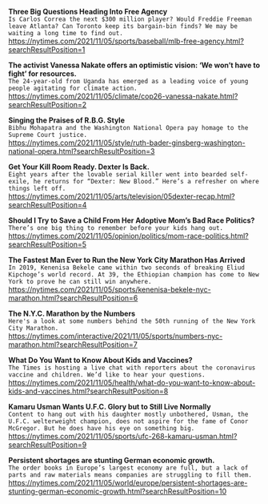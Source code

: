 **Three Big Questions Heading Into Free Agency**\
`Is Carlos Correa the next $300 million player? Would Freddie Freeman leave Atlanta? Can Toronto keep its bargain-bin finds? We may be waiting a long time to find out.`\
https://nytimes.com/2021/11/05/sports/baseball/mlb-free-agency.html?searchResultPosition=1

**The activist Vanessa Nakate offers an optimistic vision: ‘We won’t have to fight’ for resources.**\
`The 24-year-old from Uganda has emerged as a leading voice of young people agitating for climate action.`\
https://nytimes.com/2021/11/05/climate/cop26-vanessa-nakate.html?searchResultPosition=2

**Singing the Praises of R.B.G. Style**\
`Bibhu Mohapatra and the Washington National Opera pay homage to the Supreme Court justice.`\
https://nytimes.com/2021/11/05/style/ruth-bader-ginsberg-washington-national-opera.html?searchResultPosition=3

**Get Your Kill Room Ready. Dexter Is Back.**\
`Eight years after the lovable serial killer went into bearded self-exile, he returns for “Dexter: New Blood.” Here’s a refresher on where things left off.`\
https://nytimes.com/2021/11/05/arts/television/05dexter-recap.html?searchResultPosition=4

**Should I Try to Save a Child From Her Adoptive Mom’s Bad Race Politics?**\
`There’s one big thing to remember before your kids hang out.`\
https://nytimes.com/2021/11/05/opinion/politics/mom-race-politics.html?searchResultPosition=5

**The Fastest Man Ever to Run the New York City Marathon Has Arrived**\
`In 2019, Kenenisa Bekele came within two seconds of breaking Eliud Kipchoge’s world record. At 39, the Ethiopian champion has come to New York to prove he can still win anywhere.`\
https://nytimes.com/2021/11/05/sports/kenenisa-bekele-nyc-marathon.html?searchResultPosition=6

**The N.Y.C. Marathon by the Numbers**\
`Here's a look at some numbers behind the 50th running of the New York City Marathon.`\
https://nytimes.com/interactive/2021/11/05/sports/numbers-nyc-marathon.html?searchResultPosition=7

**What Do You Want to Know About Kids and Vaccines?**\
`The Times is hosting a live chat with reporters about the coronavirus vaccine and children. We’d like to hear your questions.`\
https://nytimes.com/2021/11/05/health/what-do-you-want-to-know-about-kids-and-vaccines.html?searchResultPosition=8

**Kamaru Usman Wants U.F.C. Glory but to Still Live Normally**\
`Content to hang out with his daughter mostly unbothered, Usman, the U.F.C. welterweight champion, does not aspire for the fame of Conor McGregor. But he does have his eye on something big.`\
https://nytimes.com/2021/11/05/sports/ufc-268-kamaru-usman.html?searchResultPosition=9

**Persistent shortages are stunting German economic growth.**\
`The order books in Europe’s largest economy are full, but a lack of parts and raw materials means companies are struggling to fill them.`\
https://nytimes.com/2021/11/05/world/europe/persistent-shortages-are-stunting-german-economic-growth.html?searchResultPosition=10

